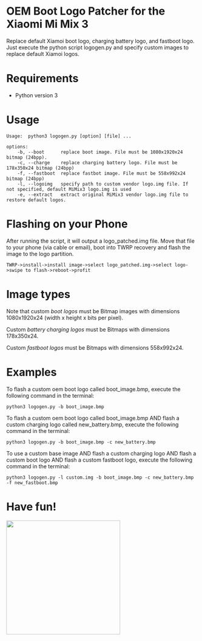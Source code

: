 # OEM Boot Logo Patcher for the Xiaomi Mi Mix 3
Replace default Xiamoi boot logo, charging battery logo, and fastboot logo. 
Just execute the python script logogen.py and specify custom images to replace default Xiamoi logos. 

# Requirements
- Python version 3

# Usage
```
Usage:  python3 logogen.py [option] [file] ... 

options: 
    -b, --boot      replace boot image. File must be 1080x1920x24 bitmap (24bpp). 
    -c, --charge    replace charging battery logo. File must be 178x350x24 bitmap (24bpp)
    -f, --fastboot  replace fastbot image. File must be 558x992x24 bitmap (24bpp)
    -l, --logoimg   specify path to custom vendor logo.img file. If not specified, default MiMix3 logo.img is used
    -e, --extract   extract original MiMix3 vendor logo.img file to restore default logos.
```

# Flashing on your Phone 
After running the script, it will output a logo_patched.img file. Move that file to your phone (via cable or email), boot into TWRP recovery and flash the image to the logo partition.
```
TWRP->install->install image->select logo_patched.img->select logo->swipe to flash->reboot->profit
```

# Image types
Note that custom _boot logos_ must be Bitmap images with dimensions 1080x1920x24 (width x height x bits per pixel).

Custom _battery charging logos_ must be Bitmaps with dimensions 178x350x24. 

Custom _fastboot logos_ must be Bitmaps with dimensions 558x992x24.

# Examples
To flash a custom oem boot logo called boot_image.bmp, execute the following command in the terminal:
```
python3 logogen.py -b boot_image.bmp 
```
To flash a custom oem boot logo called boot_image.bmp AND flash a custom charging logo called new_battery.bmp, execute the following command in the terminal:
```
python3 logogen.py -b boot_image.bmp -c new_battery.bmp 
```
To use a custom base image AND flash a custom charging logo AND flash a custom boot logo AND flash a custom fastboot logo, execute the following command in the terminal:
```
python3 logogen.py -l custom.img -b boot_image.bmp -c new_battery.bmp -f new_fastboot.bmp
```
# Have fun!
<img src="https://user-images.githubusercontent.com/10280490/52920042-03ce1500-32ce-11e9-9f03-3e529e3e46ae.jpg" width=300>
